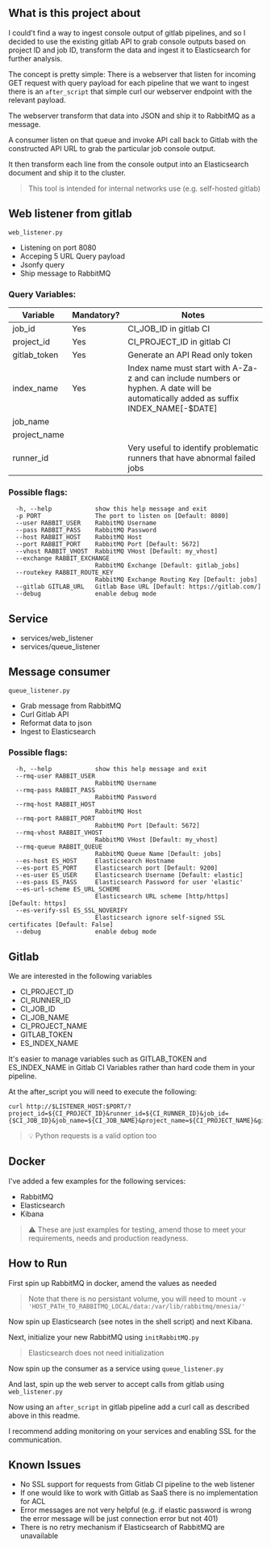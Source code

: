 ## What is this project about

I could't find a way to ingest console output of gitlab pipelines,
and so I decided to use the existing gitlab API to grab console outputs
based on project ID and job ID, transform the data and ingest it to Elasticsearch
for further analysis.

The concept is pretty simple:
There is a webserver that listen for incoming GET request with query payload
for each pipeline that we want to ingest there is an `after_script` that simple curl
our webserver endpoint with the relevant payload.

The webserver transform that data into JSON and ship it to RabbitMQ as a message.

A consumer listen on that queue and invoke API call back to Gitlab with the constructed
API URL to grab the particular job console output.

It then transform each line from the console output into an Elasticsearch document and ship it to the cluster.

> This tool is intended for internal networks use (e.g. self-hosted gitlab)


## Web listener from gitlab
`web_listener.py`

- Listening on port 8080
- Acceping 5 URL Query payload
- Jsonfy query
- Ship message to RabbitMQ

### Query Variables:

|Variable|Mandatory?|Notes|
|---|---|---|
|job_id|Yes|CI_JOB_ID in gitlab CI   |
|project_id|Yes|CI_PROJECT_ID in gitlab CI   |
|gitlab_token|Yes|Generate an API Read only token|
|index_name|Yes|Index name must start with A-Za-z and can include numbers or hyphen. A date will be automatically added as suffix INDEX_NAME[-$DATE]|
|job_name|   |   |
|project_name|   |   |
|runner_id|   |Very useful to identify problematic runners that have abnormal failed jobs|


### Possible flags:

```
  -h, --help            show this help message and exit
  -p PORT               The port to listen on [Default: 8080]
  --user RABBIT_USER    RabbitMQ Username
  --pass RABBIT_PASS    RabbitMQ Password
  --host RABBIT_HOST    RabbitMQ Host
  --port RABBIT_PORT    RabbitMQ Port [Default: 5672]
  --vhost RABBIT_VHOST  RabbitMQ VHost [Default: my_vhost]
  --exchange RABBIT_EXCHANGE
                        RabbitMQ Exchange [Default: gitlab_jobs]
  --routekey RABBIT_ROUTE_KEY
                        RabbitMQ Exchange Routing Key [Default: jobs]
  --gitlab GITLAB_URL   Gitlab Base URL [Default: https://gitlab.com/]
  --debug               enable debug mode
```

## Service

- services/web_listener
- services/queue_listener


## Message consumer
`queue_listener.py`

- Grab message from RabbitMQ
- Curl Gitlab API
- Reformat data to json
- Ingest to Elasticsearch


### Possible flags:

```
  -h, --help            show this help message and exit
  --rmq-user RABBIT_USER
                        RabbitMQ Username
  --rmq-pass RABBIT_PASS
                        RabbitMQ Password
  --rmq-host RABBIT_HOST
                        RabbitMQ Host
  --rmq-port RABBIT_PORT
                        RabbitMQ Port [Default: 5672]
  --rmq-vhost RABBIT_VHOST
                        RabbitMQ VHost [Default: my_vhost]
  --rmq-queue RABBIT_QUEUE
                        RabbitMQ Queue Name [Default: jobs]
  --es-host ES_HOST     Elasticsearch Hostname
  --es-port ES_PORT     Elasticsearch port [Default: 9200]
  --es-user ES_USER     Elasticsearch Username [Default: elastic]
  --es-pass ES_PASS     Elasticsearch Password for user 'elastic'
  --es-url-scheme ES_URL_SCHEME
                        Elasticsearch URL scheme [http/https] [Default: https]
  --es-verify-ssl ES_SSL_NOVERIFY
                        Elasticsearch ignore self-signed SSL certificates [Default: False]
  --debug               enable debug mode
```


## Gitlab

We are interested in the following variables
- CI_PROJECT_ID
- CI_RUNNER_ID
- CI_JOB_ID
- CI_JOB_NAME
- CI_PROJECT_NAME
- GITLAB_TOKEN
- ES_INDEX_NAME

It's easier to manage variables such as GITLAB_TOKEN and ES_INDEX_NAME in Gitlab CI Variables rather than hard code them in your pipeline.

At the after_script you will need to execute the following:

```
curl http://$LISTENER_HOST:$PORT/?project_id=${CI_PROJECT_ID}&runner_id=${CI_RUNNER_ID}&job_id={$CI_JOB_ID}&job_name=${CI_JOB_NAME}&project_name=${CI_PROJECT_NAME}&gitlab_token=${GITLAB_TOKEN}&index_name=${ES_INDEX_NAME}
```

> 💡 Python requests is a valid option too


## Docker

I've added a few examples for the following services:
- RabbitMQ
- Elasticsearch
- Kibana

> ⚠️ These are just examples for testing, amend those to meet your requirements, needs and production readyness.


## How to Run

First spin up RabbitMQ in docker, amend the values as needed
> Note that there is no persistant volume, you will need to mount `-v 'HOST_PATH_TO_RABBITMQ_LOCAL/data:/var/lib/rabbitmq/mnesia/'`

Now spin up Elasticsearch (see notes in the shell script) and next Kibana.

Next, initialize your new RabbitMQ using `initRabbitMQ.py`
> Elasticsearch does not need initialization

Now spin up the consumer as a service using `queue_listener.py`

And last, spin up the web server to accept calls from gitlab using `web_listener.py`

Now using an `after_script` in gitlab pipeline add a curl call as described above in this readme.

I recommend adding monitoring on your services and enabling SSL for the communication.


## Known Issues

- No SSL support for requests from Gitlab CI pipeline to the web listener
- If one would like to work with Gitlab as SaaS there is no implementation for ACL
- Error messages are not very helpful (e.g. if elastic password is wrong the error message will be just connection error but not 401)
- There is no retry mechanism if Elasticsearch of RabbitMQ are unavailable

